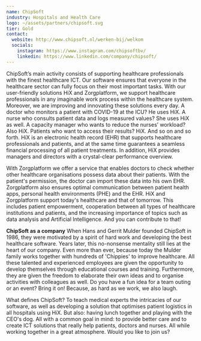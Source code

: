 ```yaml
---
name: ChipSoft
industry: Hospitals and Health Care
logo: ~/assets/partners/chipsoft.svg
tier: Gold
contact:
  website: http://www.chipsoft.nl/werken-bij/welkom
  socials:
    instagram: https://www.instagram.com/chipsoftbv/
    linkedin: https://www.linkedin.com/company/chipsoft/
---
```


ChipSoft’s main activity consists of supporting healthcare professionals with the finest healthcare ICT. Our software ensures that everyone in the healthcare sector can fully focus on their most important tasks. With our user-friendly solutions HiX and Zorgplatform, we support healthcare professionals in any imaginable work process within the healthcare system. Moreover, we are improving and innovating these solutions every day. A doctor who monitors a patient with COVID-19 at the ICU? He uses HiX. A nurse who consults patient data and logs measured values? She uses HiX as well. A capacity manager who wants to reduce the nurses’ workload? Also HiX. Patients who want to access their results? HiX. And so on and so forth. HiX is an electronic health record (EHR) that supports healthcare professionals and patients, and at the same time guarantees a seamless financial processing of all patient treatments. In addition, HiX provides managers and directors with a crystal-clear performance overview.

With Zorgplatform we offer a service that enables doctors to check whether other healthcare organisations possess data about their patients. With the patient&#39;s permission, the doctor can import these data into his own EHR. Zorgplatform also ensures optimal communication between patient health apps, personal health environments (PHE) and the EHR. HiX and Zorgplatform support today&#39;s healthcare and that of tomorrow. This includes patient empowerment, cooperation between all types of healthcare institutions and patients, and the increasing importance of topics such as data analysis and Artificial Intelligence. And you can contribute to that!

**ChipSoft as a company**
When Hans and Gerrit Mulder founded ChipSoft in 1986, they were motivated by a spirit of hard work and developing the best healthcare software. Years later, this no-nonsense mentality still lies at the heart of our company. Even more than ever, because today the Mulder family works together with hundreds of &#39;Chippies&#39; to improve healthcare. All these talented and experienced employees are given the opportunity to develop themselves through educational courses and training. Furthermore, they are given the freedom to elaborate their own ideas and to organise activities with colleagues as well. Do you have a fun idea for a team outing or an event? Bring it on! Because, as hard as we work, we also laugh.

What defines ChipSoft? To teach medical experts the intricacies of our software, as well as developing a solution that optimises patient logistics in all hospitals using HiX. But also: having lunch together and playing with the CEO&#39;s dog. All with a common goal in mind: to provide better care and to create ICT solutions that really help patients, doctors and nurses. All while working together in a great atmosphere. Would you like to join us?
